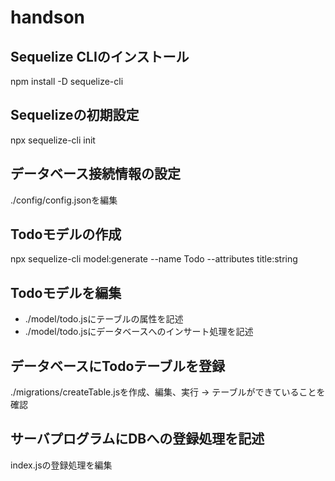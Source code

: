 # handson
## Sequelize CLIのインストール
npm install -D sequelize-cli
## Sequelizeの初期設定
npx sequelize-cli init
## データベース接続情報の設定
./config/config.jsonを編集
## Todoモデルの作成
npx sequelize-cli model:generate --name Todo --attributes title:string
## Todoモデルを編集
* ./model/todo.jsにテーブルの属性を記述
* ./model/todo.jsにデータベースへのインサート処理を記述
## データベースにTodoテーブルを登録
./migrations/createTable.jsを作成、編集、実行 -> テーブルができていることを確認
## サーバプログラムにDBへの登録処理を記述
index.jsの登録処理を編集

